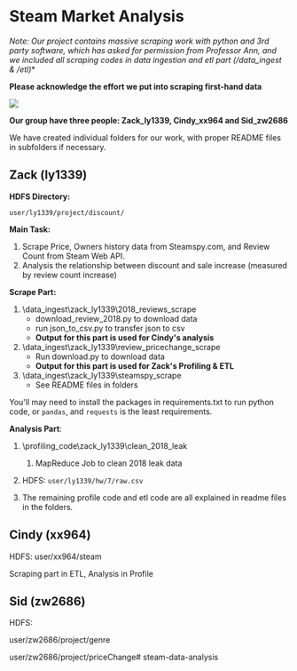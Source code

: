 # Steam Market Analysis

**Note*: Our project contains massive scraping work with python and 3rd party software, which has asked for permission from Professor Ann, and we included all scraping codes in data ingestion and etl part (/data_ingest & /etl)**

**Please acknowledge the effort we put into scraping first-hand data**

![](.\screenshots\scrape.png)

**Our group have three people: Zack_ly1339, Cindy_xx964 and Sid_zw2686**

We have created individual folders for our work, with proper README files in subfolders if necessary.

## Zack (ly1339)

**HDFS Directory:**

```
user/ly1339/project/discount/
```

**Main Task:**

1. Scrape Price, Owners history data from Steamspy.com, and Review Count from Steam Web API.
2. Analysis the relationship between discount and sale increase (measured by review count increase)

**Scrape Part:**

1. \data_ingest\zack_ly1339\2018_reviews_scrape
   - download_review_2018.py to download data
   - run json_to_csv.py to transfer json to csv
   - **Output for this part is used for Cindy's analysis**
2. \data_ingest\zack_ly1339\review_pricechange_scrape
   - Run download.py to download data
   - **Output for this part is used for Zack's Profiling & ETL**
3. \data_ingest\zack_ly1339\steamspy_scrape
   - See README files in folders

You'll may need to install the packages in requirements.txt to run python code, or `pandas`, and `requests` is the least requirements.

**Analysis Part**:

1. \profiling_code\zack_ly1339\clean_2018_leak

   1. MapReduce Job to clean 2018 leak data
2. HDFS: `user/ly1339/hw/7/raw.csv`

2. The remaining profile code and etl code are all explained in readme files in the folders.

## Cindy (xx964)

HDFS: user/xx964/steam

Scraping part in ETL, Analysis in Profile

## Sid (zw2686)

HDFS:

user/zw2686/project/genre

user/zw2686/project/priceChange#   s t e a m - d a t a - a n a l y s i s  
 